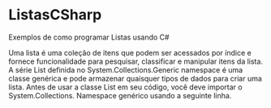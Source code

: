 # ListasCSharp
Exemplos de como programar Listas usando C#

Uma lista é uma coleção de itens que podem ser acessados por índice e fornece funcionalidade para pesquisar, classificar e manipular itens da lista. 
A série List<T> definida no System.Collections.Generic namespace é uma classe genérica e pode armazenar quaisquer tipos de dados para criar uma lista. 
  Antes de usar a classe List em seu código, você deve importar o System.Collections. Namespace genérico usando a seguinte linha.

